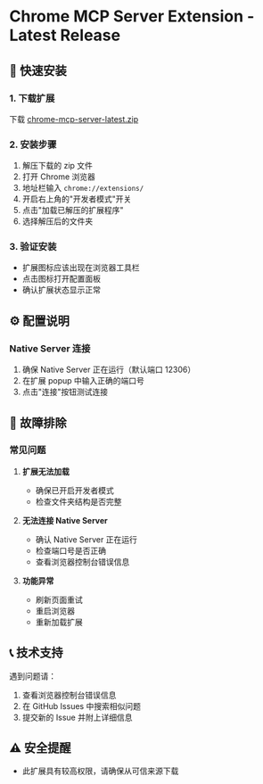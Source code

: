 # Chrome MCP Server Extension - Latest Release

## 🚀 快速安装

### 1. 下载扩展

下载 [chrome-mcp-server-latest.zip](/releases/chrome-extension/latest/chrome-mcp-server-lastest.zip)

### 2. 安装步骤

1. 解压下载的 zip 文件
2. 打开 Chrome 浏览器
3. 地址栏输入 `chrome://extensions/`
4. 开启右上角的"开发者模式"开关
5. 点击"加载已解压的扩展程序"
6. 选择解压后的文件夹

### 3. 验证安装

- 扩展图标应该出现在浏览器工具栏
- 点击图标打开配置面板
- 确认扩展状态显示正常

## ⚙️ 配置说明

### Native Server 连接

1. 确保 Native Server 正在运行（默认端口 12306）
2. 在扩展 popup 中输入正确的端口号
3. 点击"连接"按钮测试连接

## 🔧 故障排除

### 常见问题

1. **扩展无法加载**

   - 确保已开启开发者模式
   - 检查文件夹结构是否完整

2. **无法连接 Native Server**

   - 确认 Native Server 正在运行
   - 检查端口号是否正确
   - 查看浏览器控制台错误信息

3. **功能异常**
   - 刷新页面重试
   - 重启浏览器
   - 重新加载扩展

## 📞 技术支持

遇到问题请：

1. 查看浏览器控制台错误信息
2. 在 GitHub Issues 中搜索相似问题
3. 提交新的 Issue 并附上详细信息

## ⚠️ 安全提醒

- 此扩展具有较高权限，请确保从可信来源下载
